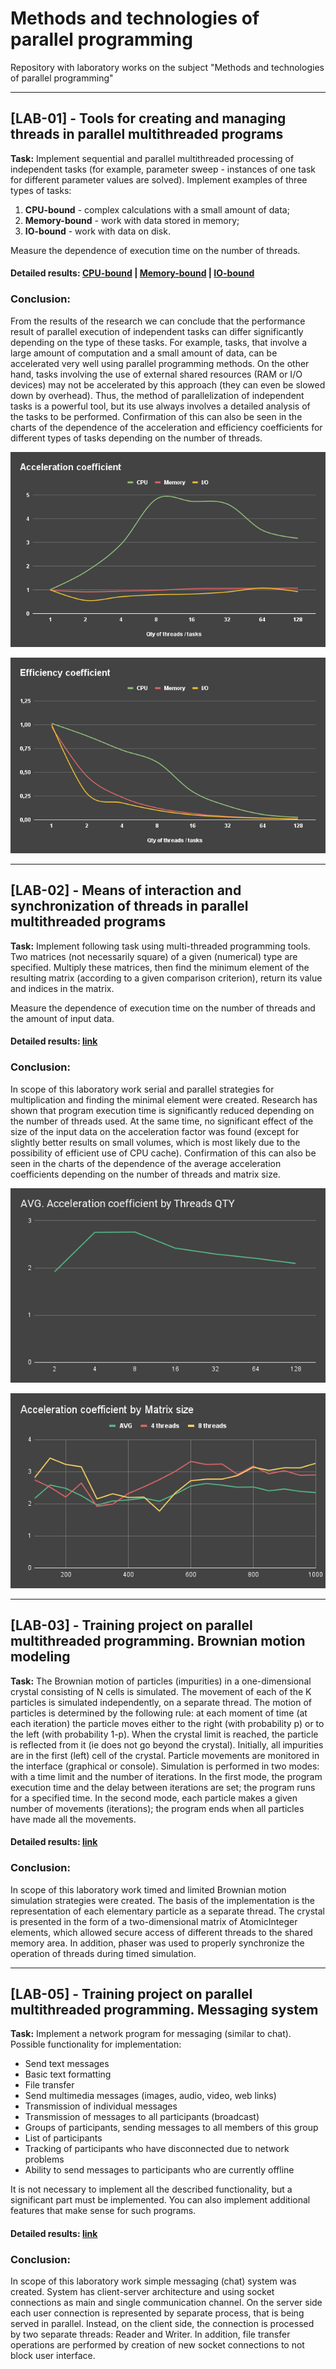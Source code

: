 # Methods and technologies of parallel programming

Repository with laboratory works on the subject "Methods and technologies of parallel programming"
___

## [LAB-01] - Tools for creating and managing threads in parallel multithreaded programs

**Task:**
Implement sequential and parallel multithreaded processing of independent tasks (for example, parameter sweep -
instances of one task for different parameter values are solved). Implement examples of three types of tasks:

1. **CPU-bound** - complex calculations with a small amount of data;
2. **Memory-bound** - work with data stored in memory;
3. **IO-bound** - work with data on disk.
   
Measure the dependence of execution time on the number of threads.

#### Detailed results: [CPU-bound](./results/lab01/cpu-bound/results.md) | [Memory-bound](./results/lab01/memory-bound/results.md) | [IO-bound](./results/lab01/io-bound/results.md)

### Conclusion:
From the results of the research we can conclude that the performance result of parallel execution of independent tasks
can differ significantly depending on the type of these tasks. For example, tasks, that involve a large amount of computation
and a small amount of data, can be accelerated very well using parallel programming methods. On the other hand,
tasks involving the use of external shared resources (RAM or I/O devices) may not be accelerated by this approach
(they can even be slowed down by overhead). Thus, the method of parallelization of independent tasks is a powerful tool,
but its use always involves a detailed analysis of the tasks to be performed.
Confirmation of this can also be seen in the charts of the dependence of the acceleration and efficiency coefficients
for different types of tasks depending on the number of threads.

![Acceleration coefficient](results/lab01/charts/accelerationCoefficient.png)

![Efficiency coefficient](results/lab01/charts/efficiencyCoefficient.png)
___

## [LAB-02] - Means of interaction and synchronization of threads in parallel multithreaded programs

**Task:**
Implement following task using multi-threaded programming tools. Two matrices (not necessarily square) of a given (numerical) type are specified.
Multiply these matrices, then find the minimum element of the resulting matrix (according to a given comparison criterion),
return its value and indices in the matrix.

Measure the dependence of execution time on the number of threads and the amount of input data.

#### Detailed results: [link](./results/lab02/results.md)

### Conclusion:
In scope of this laboratory work serial and parallel strategies for multiplication and finding the minimal element were created.
Research has shown that program execution time is significantly reduced depending on the number of threads used. 
At the same time, no significant effect of the size of the input data on the acceleration factor was found 
(except for slightly better results on small volumes, which is most likely due to the possibility of efficient use of CPU cache).
Confirmation of this can also be seen in the charts of the dependence of the average acceleration coefficients
depending on the number of threads and matrix size.

![Acceleration coefficient by Threads QTY](results/lab02/charts/accelerationByThreads.png)

![Acceleration coefficient by Matrix size](results/lab02/charts/accelerationBySize.png)
___

## [LAB-03] - Training project on parallel multithreaded programming. Brownian motion modeling

**Task:**
The Brownian motion of particles (impurities) in a one-dimensional crystal consisting of N cells is simulated.
The movement of each of the K particles is simulated independently, on a separate thread.
The motion of particles is determined by the following rule: at each moment of time (at each iteration) the particle
moves either to the right (with probability p) or to the left (with probability 1-p). When the crystal limit is reached,
the particle is reflected from it (ie does not go beyond the crystal). Initially, all impurities are in the first (left) cell of the crystal.
Particle movements are monitored in the interface (graphical or console).
Simulation is performed in two modes: with a time limit and the number of iterations. In the first mode,
the program execution time and the delay between iterations are set; the program runs for a specified time.
In the second mode, each particle makes a given number of movements (iterations); the program ends when all particles have made all the movements.

#### Detailed results: [link](./results/lab03/results.md)

### Conclusion:

In scope of this laboratory work timed and limited Brownian motion simulation strategies were created.
The basis of the implementation is the representation of each elementary particle as a separate thread.
The crystal is presented in the form of a two-dimensional matrix of AtomicInteger elements,
which allowed secure access of different threads to the shared memory area.
In addition, phaser was used to properly synchronize the operation of threads during timed simulation.

---

## [LAB-05] - Training project on parallel multithreaded programming. Messaging system

**Task:**
Implement a network program for messaging (similar to chat). Possible functionality for implementation:
- Send text messages
- Basic text formatting
- File transfer
- Send multimedia messages (images, audio, video, web links)
- Transmission of individual messages
- Transmission of messages to all participants (broadcast)
- Groups of participants, sending messages to all members of this group
- List of participants
- Tracking of participants who have disconnected due to network problems
- Ability to send messages to participants who are currently offline

It is not necessary to implement all the described functionality, but a significant part must be implemented.
You can also implement additional features that make sense for such programs.

#### Detailed results: [link](./results/lab05/results.md)

### Conclusion:
In scope of this laboratory work simple messaging (chat) system was created. System has client-server architecture
and using socket connections as main and single communication channel. On the server side each user connection
is represented by separate process, that is being served in parallel. Instead, on the client side, the connection
is processed by two separate threads: Reader and Writer. In addition, file transfer operations are performed by creation
of new socket connections to not block user interface.